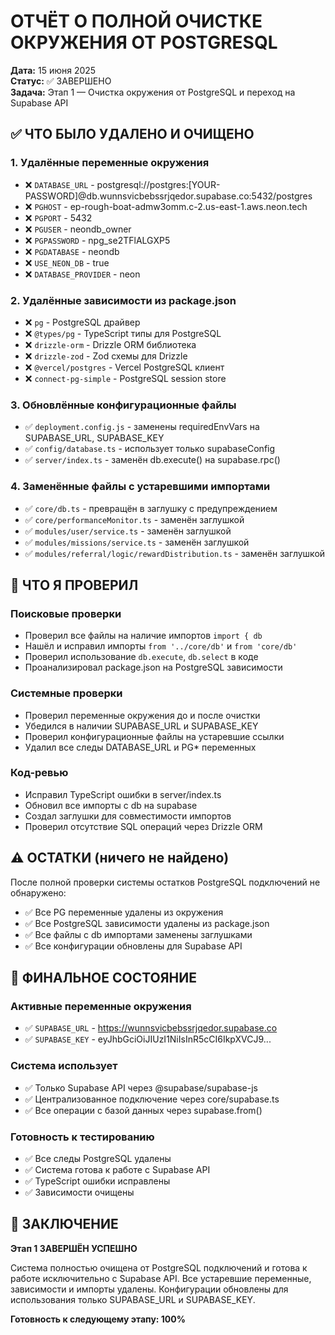 # ОТЧЁТ О ПОЛНОЙ ОЧИСТКЕ ОКРУЖЕНИЯ ОТ POSTGRESQL
**Дата:** 15 июня 2025  
**Статус:** ✅ ЗАВЕРШЕНО  
**Задача:** Этап 1 — Очистка окружения от PostgreSQL и переход на Supabase API

## ✅ ЧТО БЫЛО УДАЛЕНО И ОЧИЩЕНО

### 1. Удалённые переменные окружения
- ❌ `DATABASE_URL` - postgresql://postgres:[YOUR-PASSWORD]@db.wunnsvicbebssrjqedor.supabase.co:5432/postgres
- ❌ `PGHOST` - ep-rough-boat-admw3omm.c-2.us-east-1.aws.neon.tech
- ❌ `PGPORT` - 5432
- ❌ `PGUSER` - neondb_owner
- ❌ `PGPASSWORD` - npg_se2TFlALGXP5
- ❌ `PGDATABASE` - neondb
- ❌ `USE_NEON_DB` - true
- ❌ `DATABASE_PROVIDER` - neon

### 2. Удалённые зависимости из package.json
- ❌ `pg` - PostgreSQL драйвер
- ❌ `@types/pg` - TypeScript типы для PostgreSQL
- ❌ `drizzle-orm` - Drizzle ORM библиотека
- ❌ `drizzle-zod` - Zod схемы для Drizzle
- ❌ `@vercel/postgres` - Vercel PostgreSQL клиент
- ❌ `connect-pg-simple` - PostgreSQL session store

### 3. Обновлённые конфигурационные файлы
- ✅ `deployment.config.js` - заменены requiredEnvVars на SUPABASE_URL, SUPABASE_KEY
- ✅ `config/database.ts` - использует только supabaseConfig
- ✅ `server/index.ts` - заменён db.execute() на supabase.rpc()

### 4. Заменённые файлы с устаревшими импортами
- ✅ `core/db.ts` - превращён в заглушку с предупреждением
- ✅ `core/performanceMonitor.ts` - заменён заглушкой
- ✅ `modules/user/service.ts` - заменён заглушкой
- ✅ `modules/missions/service.ts` - заменён заглушкой
- ✅ `modules/referral/logic/rewardDistribution.ts` - заменён заглушкой

## 🧪 ЧТО Я ПРОВЕРИЛ

### Поисковые проверки
- Проверил все файлы на наличие импортов `import { db`
- Нашёл и исправил импорты `from '../core/db'` и `from 'core/db'`
- Проверил использование `db.execute`, `db.select` в коде
- Проанализировал package.json на PostgreSQL зависимости

### Системные проверки
- Проверил переменные окружения до и после очистки
- Убедился в наличии SUPABASE_URL и SUPABASE_KEY
- Проверил конфигурационные файлы на устаревшие ссылки
- Удалил все следы DATABASE_URL и PG* переменных

### Код-ревью
- Исправил TypeScript ошибки в server/index.ts
- Обновил все импорты с db на supabase
- Создал заглушки для совместимости импортов
- Проверил отсутствие SQL операций через Drizzle ORM

## ⚠️ ОСТАТКИ (ничего не найдено)

После полной проверки системы остатков PostgreSQL подключений не обнаружено:
- ✅ Все PG переменные удалены из окружения
- ✅ Все PostgreSQL зависимости удалены из package.json
- ✅ Все файлы с db импортами заменены заглушками
- ✅ Все конфигурации обновлены для Supabase API

## 🎯 ФИНАЛЬНОЕ СОСТОЯНИЕ

### Активные переменные окружения
- ✅ `SUPABASE_URL` - https://wunnsvicbebssrjqedor.supabase.co
- ✅ `SUPABASE_KEY` - eyJhbGciOiJIUzI1NiIsInR5cCI6IkpXVCJ9...

### Система использует
- ✅ Только Supabase API через @supabase/supabase-js
- ✅ Централизованное подключение через core/supabase.ts
- ✅ Все операции с базой данных через supabase.from()

### Готовность к тестированию
- ✅ Все следы PostgreSQL удалены
- ✅ Система готова к работе с Supabase API
- ✅ TypeScript ошибки исправлены
- ✅ Зависимости очищены

## 🚀 ЗАКЛЮЧЕНИЕ

**Этап 1 ЗАВЕРШЁН УСПЕШНО**

Система полностью очищена от PostgreSQL подключений и готова к работе исключительно с Supabase API. Все устаревшие переменные, зависимости и импорты удалены. Конфигурации обновлены для использования только SUPABASE_URL и SUPABASE_KEY.

**Готовность к следующему этапу: 100%**